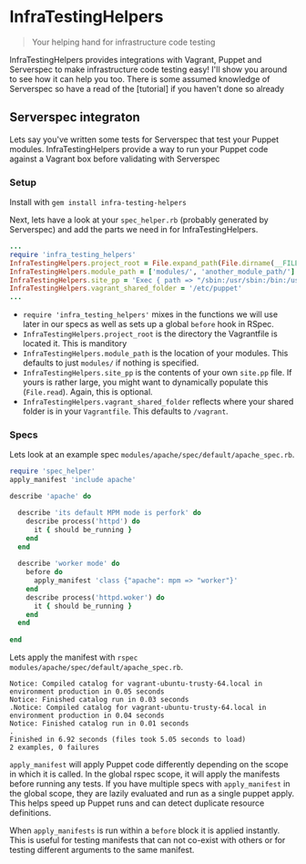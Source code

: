 # InfraTestingHelpers
> Your helping hand for infrastructure code testing

InfraTestingHelpers provides integrations with Vagrant, Puppet and Serverspec to make infrastructure code testing easy! I'll show you around to see how it can help you too. There is some assumed knowledge of Serverspec so have a read of the [tutorial] if you haven't done so already

## Serverspec integraton
Lets say you've written some tests for Serverspec that test your Puppet modules. InfraTestingHelpers provide a way to run your Puppet code against a Vagrant box before validating with Serverspec
### Setup
Install with `gem install infra-testing-helpers`

Next, lets have a look at your `spec_helper.rb` (probably generated by Serverspec) and add the parts we need in for InfraTestingHelpers.
```ruby
...
require 'infra_testing_helpers'
InfraTestingHelpers.project_root = File.expand_path(File.dirname(__FILE__) + '/../')
InfraTestingHelpers.module_path = ['modules/', 'another_module_path/']
InfraTestingHelpers.site_pp = 'Exec { path => "/sbin:/usr/sbin:/bin:/usr/bin" }'
InfraTestingHelpers.vagrant_shared_folder = '/etc/puppet'
...
```
- `require 'infra_testing_helpers'` mixes in the functions we will use later in our specs as well as sets up a global `before` hook in RSpec. 
- `InfraTestingHelpers.project_root` is the directory the Vagrantfile is located it. This is manditory
- `InfraTestingHelpers.module_path` is the location of your modules. This defaults to just `modules/` if nothing is specified. 
- `InfraTestingHelpers.site_pp` is the contents of your own `site.pp` file. If yours is rather large, you might want to dynamically populate this (`File.read`). Again, this is optional.
- `InfraTestingHelpers.vagrant_shared_folder` reflects where your shared folder is in your `Vagrantfile`. This defaults to `/vagrant`.

### Specs
Lets look at an example spec `modules/apache/spec/default/apache_spec.rb`.

``` ruby
require 'spec_helper'
apply_manifest 'include apache'

describe 'apache' do

  describe 'its default MPM mode is perfork' do
    describe process('httpd') do
      it { should be_running }
    end
  end
  
  describe 'worker mode' do
    before do
      apply_manifest 'class {"apache": mpm => "worker"}'
    end
    describe process('httpd.woker') do
      it { should be_running }
    end
  end
  
end
```

Lets apply the manifest with  `rspec modules/apache/spec/default/apache_spec.rb`.

```
Notice: Compiled catalog for vagrant-ubuntu-trusty-64.local in environment production in 0.05 seconds
Notice: Finished catalog run in 0.03 seconds
.Notice: Compiled catalog for vagrant-ubuntu-trusty-64.local in environment production in 0.04 seconds
Notice: Finished catalog run in 0.01 seconds
.
Finished in 6.92 seconds (files took 5.05 seconds to load)
2 examples, 0 failures
```

`apply_manifest` will apply Puppet code differently depending on the scope in which it is called. In the global rspec scope, it will apply the manifests before running any tests. If you have multiple specs with `apply_manifest` in the global scope, they are lazily evaluated and run as a single puppet apply. This helps speed up Puppet runs and can detect duplicate resource definitions.

When `apply_manifests` is run within a `before` block it is applied instantly. This is useful for testing manifests that can not co-exist with others or for testing different arguments to the same manifest.
